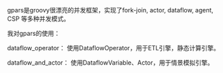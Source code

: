 gpars是groovy很漂亮的并发框架，实现了fork-join, actor, dataflow, agent, CSP 等多种并发模式。

我对gpars的使用：

  dataflow_operator： 使用DataflowOperator，用于ETL引擎，静态计算引擎。

  dataflow_and_actor： 使用DataflowVariable、Actor，用于情景模拟引擎。

